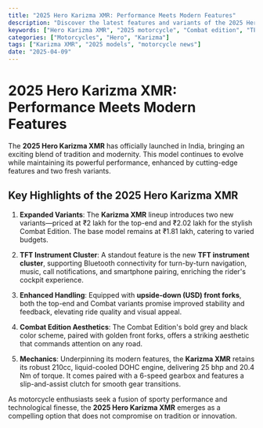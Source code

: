 ```yaml
---
title: "2025 Hero Karizma XMR: Performance Meets Modern Features"
description: "Discover the latest features and variants of the 2025 Hero Karizma XMR, including the standard and Combat editions."
keywords: ["Hero Karizma XMR", "2025 motorcycle", "Combat edition", "TFT instrument cluster", "upside-down forks"]
categories: ["Motorcycles", "Hero", "Karizma"]
tags: ["Karizma XMR", "2025 models", "motorcycle news"]
date: "2025-04-09"
---
```


# 2025 Hero Karizma XMR: Performance Meets Modern Features

The **2025 Hero Karizma XMR** has officially launched in India, bringing an exciting blend of tradition and modernity. This model continues to evolve while maintaining its powerful performance, enhanced by cutting-edge features and two fresh variants.

## Key Highlights of the 2025 Hero Karizma XMR

1. **Expanded Variants**: The **Karizma XMR** lineup introduces two new variants—priced at ₹2 lakh for the top-end and ₹2.02 lakh for the stylish Combat Edition. The base model remains at ₹1.81 lakh, catering to varied budgets.

2. **TFT Instrument Cluster**: A standout feature is the new **TFT instrument cluster**, supporting Bluetooth connectivity for turn-by-turn navigation, music, call notifications, and smartphone pairing, enriching the rider's cockpit experience.

3. **Enhanced Handling**: Equipped with **upside-down (USD) front forks**, both the top-end and Combat variants promise improved stability and feedback, elevating ride quality and visual appeal.

4. **Combat Edition Aesthetics**: The Combat Edition's bold grey and black color scheme, paired with golden front forks, offers a striking aesthetic that commands attention on any road.

5. **Mechanics**: Underpinning its modern features, the **Karizma XMR** retains its robust 210cc, liquid-cooled DOHC engine, delivering 25 bhp and 20.4 Nm of torque. It comes paired with a 6-speed gearbox and features a slip-and-assist clutch for smooth gear transitions.

As motorcycle enthusiasts seek a fusion of sporty performance and technological finesse, the **2025 Hero Karizma XMR** emerges as a compelling option that does not compromise on tradition or innovation.